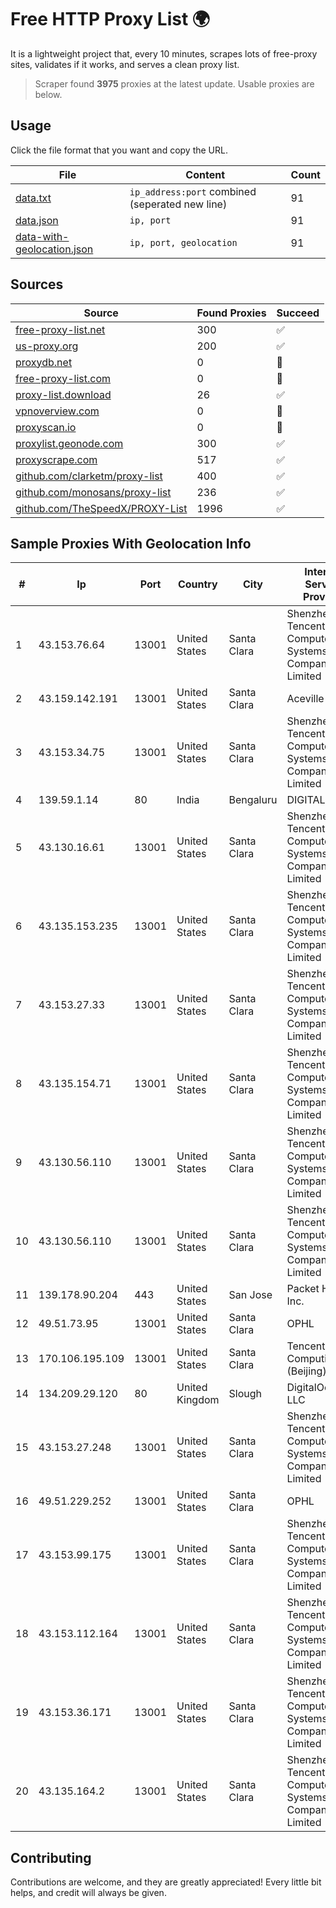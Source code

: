 
# Free HTTP Proxy List 🌍

It is a lightweight project that, every 10 minutes, scrapes lots of free-proxy sites, validates if it works, and serves a clean proxy list.


> Scraper found **3975** proxies at the latest update. Usable proxies are below.

## Usage

Click the file format that you want and copy the URL.


|File|Content|Count|
|----|-------|-----|
|[data.txt](https://raw.githubusercontent.com/themiralay/Proxy-List-World/master/data.txt)|`ip_address:port` combined (seperated new line)|91|
|[data.json](https://raw.githubusercontent.com/themiralay/Proxy-List-World/master/data.json)|`ip, port`|91|
|[data-with-geolocation.json](https://raw.githubusercontent.com/themiralay/Proxy-List-World/master/data-with-geolocation.json)|`ip, port, geolocation`|91|

## Sources

|Source|Found Proxies|Succeed|
|------|-------------|-------|
|[free-proxy-list.net](https://free-proxy-list.net)|300|✅|
|[us-proxy.org](https://www.us-proxy.org)|200|✅|
|[proxydb.net](http://proxydb.net)|0|🚫|
|[free-proxy-list.com](https://free-proxy-list.com/?page=&port=&type%5B%5D=http&type%5B%5D=https&up_time=0&search=Search)|0|🚫|
|[proxy-list.download](https://www.proxy-list.download/HTTP)|26|✅|
|[vpnoverview.com](https://vpnoverview.com/privacy/anonymous-browsing/free-proxy-servers)|0|🚫|
|[proxyscan.io](https://www.proxyscan.io)|0|🚫|
|[proxylist.geonode.com](https://proxylist.geonode.com/api/proxy-list?limit=300&page=1&sort_by=lastChecked&sort_type=desc&protocols=http,https)|300|✅|
|[proxyscrape.com](https://api.proxyscrape.com/v2/?request=displayproxies&protocol=http&timeout=10000&country=all&ssl=all&anonymity=all)|517|✅|
|[github.com/clarketm/proxy-list](https://raw.githubusercontent.com/clarketm/proxy-list/master/proxy-list-raw.txt)|400|✅|
|[github.com/monosans/proxy-list](https://raw.githubusercontent.com/monosans/proxy-list/main/proxies/http.txt)|236|✅|
|[github.com/TheSpeedX/PROXY-List](https://raw.githubusercontent.com/TheSpeedX/PROXY-List/master/http.txt)|1996|✅|


## Sample Proxies With Geolocation Info

|#|Ip|Port|Country|City|Internet Service Provider|
|-|--|----|-------|----|-------------------------|
|1|43.153.76.64|13001|United States|Santa Clara|Shenzhen Tencent Computer Systems Company Limited|
|2|43.159.142.191|13001|United States|Santa Clara|Aceville Pte.ltd|
|3|43.153.34.75|13001|United States|Santa Clara|Shenzhen Tencent Computer Systems Company Limited|
|4|139.59.1.14|80|India|Bengaluru|DIGITALOCEAN|
|5|43.130.16.61|13001|United States|Santa Clara|Shenzhen Tencent Computer Systems Company Limited|
|6|43.135.153.235|13001|United States|Santa Clara|Shenzhen Tencent Computer Systems Company Limited|
|7|43.153.27.33|13001|United States|Santa Clara|Shenzhen Tencent Computer Systems Company Limited|
|8|43.135.154.71|13001|United States|Santa Clara|Shenzhen Tencent Computer Systems Company Limited|
|9|43.130.56.110|13001|United States|Santa Clara|Shenzhen Tencent Computer Systems Company Limited|
|10|43.130.56.110|13001|United States|Santa Clara|Shenzhen Tencent Computer Systems Company Limited|
|11|139.178.90.204|443|United States|San Jose|Packet Host, Inc.|
|12|49.51.73.95|13001|United States|Santa Clara|OPHL|
|13|170.106.195.109|13001|United States|Santa Clara|Tencent Cloud Computing (Beijing) Co|
|14|134.209.29.120|80|United Kingdom|Slough|DigitalOcean, LLC|
|15|43.153.27.248|13001|United States|Santa Clara|Shenzhen Tencent Computer Systems Company Limited|
|16|49.51.229.252|13001|United States|Santa Clara|OPHL|
|17|43.153.99.175|13001|United States|Santa Clara|Shenzhen Tencent Computer Systems Company Limited|
|18|43.153.112.164|13001|United States|Santa Clara|Shenzhen Tencent Computer Systems Company Limited|
|19|43.153.36.171|13001|United States|Santa Clara|Shenzhen Tencent Computer Systems Company Limited|
|20|43.135.164.2|13001|United States|Santa Clara|Shenzhen Tencent Computer Systems Company Limited|



## Contributing

Contributions are welcome, and they are greatly appreciated! Every
little bit helps, and credit will always be given.

